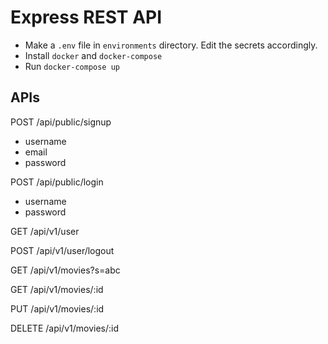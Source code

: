 # Express REST API
- Make a `.env` file in `environments` directory. Edit the secrets accordingly.
- Install `docker` and `docker-compose`
- Run `docker-compose up`


## APIs

POST /api/public/signup
- username
- email
- password
  
POST /api/public/login
- username
- password
  
GET /api/v1/user

POST /api/v1/user/logout

GET /api/v1/movies?s=abc

GET /api/v1/movies/:id

PUT /api/v1/movies/:id

DELETE /api/v1/movies/:id
